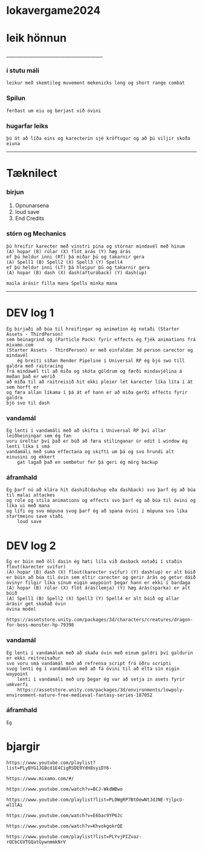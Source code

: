 # lokavergame2024

<h1>leik hönnun</h1>
________________________________________
<h3>í stutu máli</h3>

	leikur með skemtileg muvement mekenicks long og short range combat
 
<h3>Spilun</h3>

	ferðast um eiu og berjast við óvini
 
<h3>hugarfar leiks</h3>

	þú át að líða eins og karecterin sjé kröftugur og að þú viljir skoða eiuna
	



________________________________________

<h1>Tæknilect</h1>

<h3>birjun</h3>

1.	Opnunarsena
2.	loud save
3.	End Credits

<h3>stórn og  Mechanics</h3>

	þú hreifir karecter með vinstri pina og stórnar mindavél með hinum
 	(A) hopar (B) rúlar (X) flót árás (Y) hæg árás 
	ef þú heldur inni (RT) þá miðar þú og takarnir gera 
 	(A) Spell1 (B) Spell2 (X) Spell3 (Y) Spell4
  	ef þú heldur inni (LT) þá hleipur þú og takarnir gera 
 	(A) hopar (B) dash (X) dash(afturáback) (Y) dash(up)
 
  	maila árásir filla mana Spells minka mana

	
 
 	


 
________________________________________


<h1>DEV log 1</h1>
	
 
 	Ég birjaði að búa til hreifingar og animation ég notaði (Starter Assets - ThirdPerson) 
  	sem beinagrind og (Particle Pack) fyrir effects ég fjék animations frá mixamo.com
   	(Starter Assets - ThirdPerson) er með einfaldan 3d person carector og mindavél
        ég breiti síðan Render Pipeline í Universal RP ég bjó swo till galdra með raitracing
	frá mindawél til að miða og skóta göldrum og færði mindavjélina á meðan það er werið 
 	að miða til að raitreisið hit ekki pleier lét karecter líka líta í át sem horft er
  	og færa allan líkama í þá át ef hann er að miða gerði effects fyrir galdra
   	bjó svo til dash

<h3>vandamál</h3>

 	Ég lenti í vandamáli með að skifta í Universal RP því allar leiðbeiningar sem ég fan
  	voru úreltar því það er búð að færa stilinganar úr edit í window ég lenti líka í smá
   	vandamáli með suma effectana og skifti um þá og svo hrundi alt einusini og ekkert 
    	gat lagað það en sembetur fer þá geri ég mörg backup

<h3>áframhald</h3>

 	Ég þarf nú að klára hit dashið(dashup eða dashback) svo þarf ég að búa til malai attackes
  	og role og stila animations og effects svo þarf ég að búa til óvini og líka ui með mana 
   	og lífi og svo möpuna svog þarf ég að spana óvini í möpuna svo líka startmeinu save staði
        loud save
    	

<h1>DEV log 2</h1>

 	Ég er búin með öll dasin ég hæti líla við dasback notaði í staðin flout(karecter svífur)
 	(A) hopar (B) dash (X) flout(karecter svífur) (Y) dash(up) er alt búið
 	er búin að búa til óvin sem eltir carecter og gerir árás og getur dáið
   	óvinyr filgir líka sínum eigin waypoint þegar hann er ekki í bardaga
 	(A) hopar (B) rúlar (X) flót árás(lemja) (Y) hæg árás(sparka) er alt búið
 	(A) Spell1 (B) Spell2 (X) Spell3 (Y) Spell4 er alt búið og allar árásir get skaðað óvin
 	óvina model 
  
 	https://assetstore.unity.com/packages/3d/characters/creatures/dragon-for-boss-monster-hp-79398

  	
      	

 	
   	

<h3>vandamál</h3>

 	Ég lenti í vandamálum með að skaða óvin með einum galdri því galdurin er ekki reitreisaður
  	svo voru smá vandamál með að refrensa script frá öðru scripti
   	svog lenti ég í vandamálun með að fá óvini til að elta sín eigin waypoint   
       	lenti í vandamáli með urp þegar ég var að setja in asets fyrir umkverfi
       	https://assetstore.unity.com/packages/3d/environments/lowpoly-environment-nature-free-medieval-fantasy-series-187052

<h3>áframhald</h3>

 	Ég

<h1>bjargir</h1>


 
 	https://www.youtube.com/playlist?list=PLyBYG1JGBcd1E4CigRSDE9YdH8syiDY6-

  	https://www.mixamo.com/#/

   	https://www.youtube.com/watch?v=BCJ-WkdWBwo

   	https://www.youtube.com/playlist?list=PL0WgRP7BtOewNtJdJNE-YjlpcU-wl1lAi

   	https://www.youtube.com/watch?v=E6bac9YP6Jc
  
   	https://www.youtube.com/watch?v=KhvokgokrQE

   	https://www.youtube.com/playlist?list=PLYvjPIZvaz-rQCbCGVTGQatGywnmmkNrV
  


